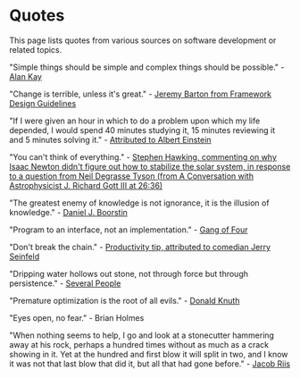 # Quotes

This page lists quotes from various sources on software development or related topics.

"Simple things should be simple and complex things should be possible." - [Alan Kay](https://www.quora.com/What-is-the-story-behind-Alan-Kay-s-adage-Simple-things-should-be-simple-complex-things-should-be-possible)

"Change is terrible, unless it's great." - [Jeremy Barton from Framework Design Guidelines](https://a.co/d/9tUIaFr)

"If I were given an hour in which to do a problem upon which my life depended, I would spend 40 minutes studying it, 15 minutes reviewing it and 5 minutes solving it." - [Attributed to Albert Einstein](https://quoteinvestigator.com/2014/05/22/solve/)

"You can't think of everything." - [Stephen Hawking, commenting on why Isaac Newton didn't figure out how to stabilize the solar system, in response to a question from Neil Degrasse Tyson (from A Conversation with Astrophysicist J. Richard Gott III at 26:36)](https://www.youtube.com/watch?v=VFmHSnnI0OA&t=1596s)

"The greatest enemy of knowledge is not ignorance, it is the illusion of knowledge." - [Daniel J. Boorstin](https://quoteinvestigator.com/2016/07/20/knowledge/)

"Program to an interface, not an implementation." - [Gang of Four](https://en.wikipedia.org/wiki/Design_Patterns#Introduction)

"Don't break the chain." - [Productivity tip, attributed to comedian Jerry Seinfeld](https://lifehacker.com/jerry-seinfelds-productivity-secret-281626)

"Dripping water hollows out stone, not through force but through persistence." - [Several People](https://wist.info/other/26191/)

"Premature optimization is the root of all evils." - [Donald Knuth](https://en.wikipedia.org/wiki/Program_optimization)

"Eyes open, no fear." - Brian Holmes

"When nothing seems to help, I go and look at a stonecutter hammering away at his rock, perhaps a hundred times without as much as a crack showing in it. Yet at the hundred and first blow it will split in two, and I know it was not that last blow that did it, but all that had gone before." - [Jacob Riis](https://www.poundingtherock.com/pages/the-quote)
